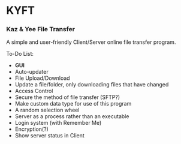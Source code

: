 # KYFT 
### Kaz & Yee File Transfer
A simple and user-friendly Client/Server online file transfer program.

To-Do List:
- __GUI__
- Auto-updater
- File Upload/Download
- Update a file/folder, only downloading files that have changed
- Access Control
- Secure the method of file transfer (SFTP?)
- Make custom data type for use of this program
- A random selection wheel
- Server as a process rather than an executable
- Login system (with Remember Me)
- Encryption(?)
- Show server status in Client
